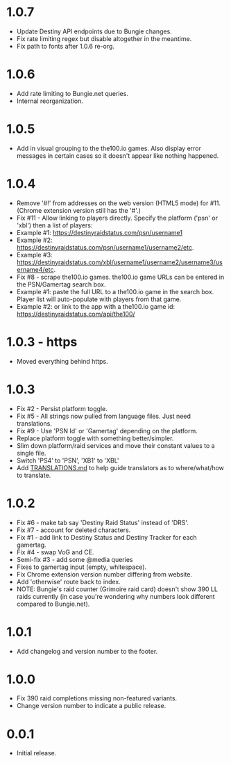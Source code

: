 # 1.0.7

* Update Destiny API endpoints due to Bungie changes.
* Fix rate limiting regex but disable altogether in the meantime.
* Fix path to fonts after 1.0.6 re-org.

# 1.0.6

* Add rate limiting to Bungie.net queries.
* Internal reorganization.

# 1.0.5

* Add in visual grouping to the the100.io games. Also display error messages in certain cases so it doesn't appear like nothing happened.

# 1.0.4

* Remove '#!' from addresses on the web version (HTML5 mode) for #11. (Chrome extension version still has the '#'.)
* Fix #11 - Allow linking to players directly. Specify the platform ('psn' or 'xbl') then a list of players:
* Example #1: https://destinyraidstatus.com/psn/username1
* Example #2: https://destinyraidstatus.com/psn/username1/username2/etc.
* Example #3: https://destinyraidstatus.com/xbl/username1/username2/username3/username4/etc.
* Fix #8 - scrape the100.io games. the100.io game URLs can be entered in the PSN/Gamertag search box.
* Example #1: paste the full URL to a the100.io game in the search box. Player list will auto-populate with players from that game.
* Example #2: or link to the app with a the100.io game id: https://destinyraidstatus.com/api/the100/<gameId>

# 1.0.3 - https

* Moved everything behind https.

# 1.0.3

* Fix #2 - Persist platform toggle.
* Fix #5 - All strings now pulled from language files. Just need translations.
* Fix #9 - Use 'PSN Id' or 'Gamertag' depending on the platform.
* Replace platform toggle with something better/simpler.
* Slim down platform/raid services and move their constant values to a single file.
* Switch 'PS4' to 'PSN', 'XB1' to 'XBL'
* Add [TRANSLATIONS.md](https://github.com/Mulchman/DestinyRaidStatus/blob/master/TRANSLATIONS.md) to help guide translators as to where/what/how to translate.

# 1.0.2

* Fix #6 - make tab say 'Destiny Raid Status' instead of 'DRS'.
* Fix #7 - account for deleted characters.
* Fix #1 - add link to Destiny Status and Destiny Tracker for each gamertag.
* Fix #4 - swap VoG and CE.
* Semi-fix #3 - add some @media queries
* Fixes to gamertag input (empty, whitespace).
* Fix Chrome extension version number differing from website.
* Add 'otherwise' route back to index.
* NOTE: Bungie's raid counter (Grimoire raid card) doesn't show 390 LL raids currently (in case you're wondering why numbers look different compared to Bungie.net).

# 1.0.1

* Add changelog and version number to the footer.

# 1.0.0

* Fix 390 raid completions missing non-featured variants.
* Change version number to indicate a public release.

# 0.0.1

* Initial release.
